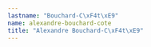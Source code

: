```yaml
---
lastname: "Bouchard-C\xF4t\xE9"
name: alexandre-bouchard-cote
title: "Alexandre Bouchard-C\xF4t\xE9"
---
```

